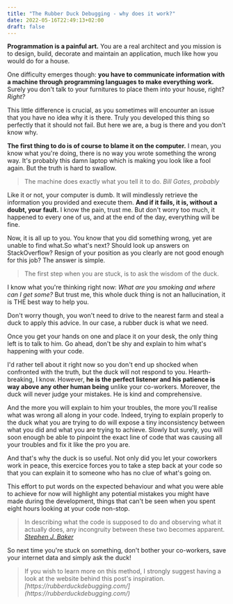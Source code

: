 ```yaml
---
title: "The Rubber Duck Debugging - why does it work?"
date: 2022-05-16T22:49:13+02:00
draft: false
---
```


<strong>Programmation is a painful art.</strong> You are a real architect and you mission is to design, build, decorate and maintain an application, much like how you would do for a house.

One difficulty emerges though: <strong>you have to communicate information with a machine through programming languages to make everything work.</strong> Surely you don't talk to your furnitures to place them into your house, right? <em>Right?</em>

This little difference is crucial, as you sometimes will encounter an issue that you have no idea why it is there. Truly you developed this thing so perfectly that it should not fail. But here we are, a bug is there and you don't know why.

<strong>The first thing to do is of course to blame it on the computer.</strong> I mean, you know what you're doing, there is no way you wrote something the wrong way. It's probably this damn laptop which is making you look like a fool again. But the truth is hard to swallow.

> The machine does exactly what you tell it to do. <cite>Bill Gates, probably</cite>

Like it or not, your computer is dumb. It will mindlessly retrieve the information you provided and execute them. <strong>And if it fails, it is, without a doubt, your fault.</strong> I know the pain, trust me. But don't worry too much, it happened to every one of us, and at the end of the day, everything will be fine.

Now, it is all up to you. You know that you did something wrong, yet are unable to find what.So what's next? Should look up answers on StackOverflow? Resign of your position as you clearly are not good enough for this job? The answer is simple.

> The first step when you are stuck, is to ask the wisdom of the duck.

I know what you're thinking right now: <em>What are you smoking and where can I get some?</em> But trust me, this whole duck thing is not an hallucination, it is THE best way to help you.

Don't worry though, you won't need to drive to the nearest farm and steal a duck to apply this advice. In our case, a rubber duck is what we need.

Once you get your hands on one and place it on your desk, the only thing left is to talk to him. Go ahead, don't be shy and explain to him what's happening with your code.

I'd rather tell about it right now so you don't end up shocked when confronted with the truth, but the duck will not respond to you. Hearth-breaking, I know. However, <strong>he is the perfect listener and his patience is way above any other human being</strong> unlike your co-workers. Moreover, the duck will never judge your mistakes. He is kind and comprehensive.

And the more you will explain to him your troubles, the more you'll realise what was wrong all along in your code. Indeed, trying to explain properly to the duck what you are trying to do will expose a tiny inconsistency between what you did and what you are trying to achieve. Slowly but surely, you will soon enough be able to pinpoint the exact line of code that was causing all your troubles and fix it like the pro you are.

And that's why the duck is so useful. Not only did you let your coworkers work in peace, this exercice forces you to take a step back at your code so that you can explain it to someone who has no clue of what's going on.

This effort to put words on the expected behaviour and what you were able to achieve for now will highlight any potential mistakes you might have made during the development, things that can't be seen when you spent eight hours looking at your code non-stop.

> In describing what the code is supposed to do and observing what it actually does, any incongruity between these two becomes apparent. <cite> [Stephen J. Baker](https://www.sjbaker.org/humor/cardboard_dog.html)</cite>

So next time you're stuck on something, don't bother your co-workers, save your internet data and simply ask the duck!

<blockquote class="wp-block-quote">If you wish to learn more on this method, I strongly suggest having a look at the website behind this post's inspiration. <cite> [https://rubberduckdebugging.com/](https://rubberduckdebugging.com/)</cite></blockquote>